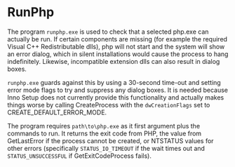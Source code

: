 # RunPhp

The program `runphp.exe` is used to check that a selected php.exe can actually be run. If certain
components are missing (for example the required Visual C++ Redistributable dlls), php will not
start and the system will show an error dialog, which in silent installations would cause the
process to hang indefinitely. Likewise, incompatible extension dlls can also result in dialog boxes.

`runphp.exe` guards against this by using a 30-second time-out and setting error mode flags to try
and suppress any dialog boxes. It is needed because Inno Setup does not currently provide this
functionality and actually makes things worse by calling CreateProcess with the `dwCreationFlags`
set to CREATE_DEFAULT_ERROR_MODE.

The program requires `path\to\php.exe` as it first argument plus the commands to run. It returns the
exit code from PHP, the value from GetLastError if the process cannot be created, or NTSTATUS
values for other errors (specifically `STATUS_IO_TIMEOUT` if the wait times out and
`STATUS_UNSUCCESSFUL` if GetExitCodeProcess fails).
